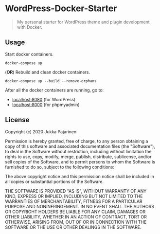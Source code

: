 # WordPress-Docker-Starter

> My personal starter for WordPress theme and plugin development with Docker.

## Usage

Start docker containers.

```
docker-compose up
```

(**OR**) Rebuild and clean docker containers.

```
docker-compose up --build --remove-orphans
```

After all the docker containers are running, go to: 
- [localhost:8080](http://localhost:8080) (for WordPress)
- [localhost:8000](http://localhost:8000) (for phpmyadmin)

## License

Copyright (c) 2020 Jukka Pajarinen

Permission is hereby granted, free of charge, to any person obtaining a copy of this software and associated documentation files (the "Software"), to deal in the Software without restriction, including without limitation the rights to use, copy, modify, merge, publish, distribute, sublicense, and/or sell copies of the Software, and to permit persons to whom the Software is furnished to do so, subject to the following conditions:

The above copyright notice and this permission notice shall be included in all copies or substantial portions of the Software.

THE SOFTWARE IS PROVIDED "AS IS", WITHOUT WARRANTY OF ANY KIND, EXPRESS OR IMPLIED, INCLUDING BUT NOT LIMITED TO THE WARRANTIES OF MERCHANTABILITY, FITNESS FOR A PARTICULAR PURPOSE AND NONINFRINGEMENT. IN NO EVENT SHALL THE AUTHORS OR COPYRIGHT HOLDERS BE LIABLE FOR ANY CLAIM, DAMAGES OR OTHER LIABILITY, WHETHER IN AN ACTION OF CONTRACT, TORT OR OTHERWISE, ARISING FROM, OUT OF OR IN CONNECTION WITH THE SOFTWARE OR THE USE OR OTHER DEALINGS IN THE SOFTWARE.
